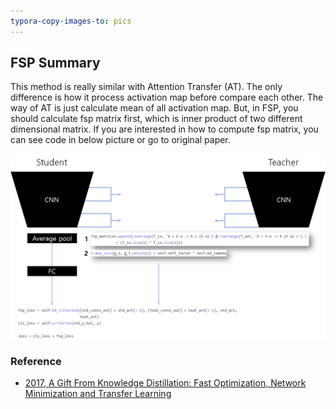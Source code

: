 ```yaml
---
typora-copy-images-to: pics
---
```


## FSP Summary

This method is really similar with Attention Transfer (AT). The only difference is how it process activation map before compare each other. The way of AT is just calculate mean of all activation map. But, in FSP, you should calculate fsp matrix first, which is inner product of two different dimensional matrix. If you are interested in how to compute fsp matrix, you can see code in below picture or go to original paper.

![image-20210901082916129](pics/image-20210901082916129.png)



### Reference

- [2017, A Gift From Knowledge Distillation: Fast Optimization, Network Minimization and Transfer Learning](https://openaccess.thecvf.com/content_cvpr_2017/html/Yim_A_Gift_From_CVPR_2017_paper.html)